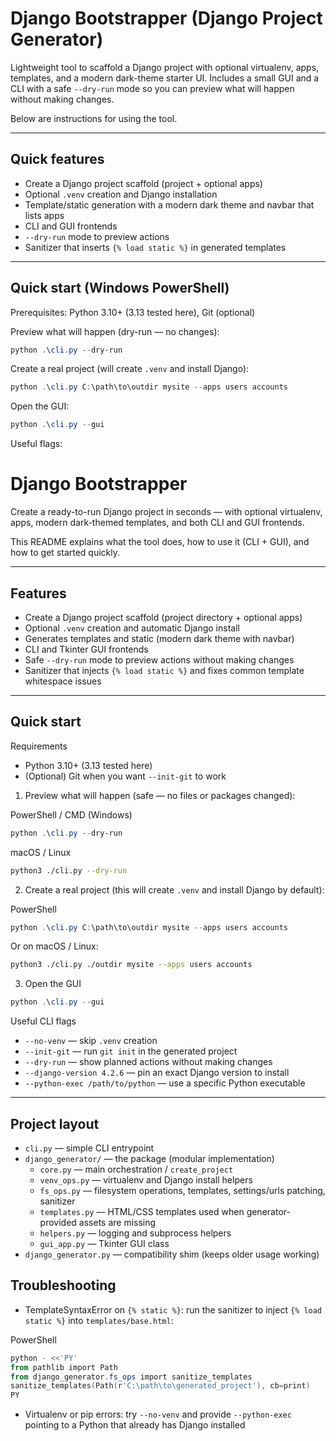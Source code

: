 # Django Bootstrapper (Django Project Generator)

Lightweight tool to scaffold a Django project with optional virtualenv, apps, templates, and a modern dark-theme starter UI. Includes a small GUI and a CLI with a safe `--dry-run` mode so you can preview what will happen without making changes.

Below are instructions for using the tool.

---

## Quick features

- Create a Django project scaffold (project + optional apps)
- Optional `.venv` creation and Django installation
- Template/static generation with a modern dark theme and navbar that lists apps
- CLI and GUI frontends
- `--dry-run` mode to preview actions
- Sanitizer that inserts `{% load static %}` in generated templates

---

## Quick start (Windows PowerShell)

Prerequisites: Python 3.10+ (3.13 tested here), Git (optional)

Preview what will happen (dry-run — no changes):

```powershell
python .\cli.py --dry-run
```

Create a real project (will create `.venv` and install Django):

```powershell
python .\cli.py C:\path\to\outdir mysite --apps users accounts
```

Open the GUI:

```powershell
python .\cli.py --gui
```

Useful flags:

# Django Bootstrapper

Create a ready-to-run Django project in seconds — with optional virtualenv, apps, modern dark-themed templates, and both CLI and GUI frontends.

This README explains what the tool does, how to use it (CLI + GUI), and how to get started quickly.

---

## Features

- Create a Django project scaffold (project directory + optional apps)
- Optional `.venv` creation and automatic Django install
- Generates templates and static (modern dark theme with navbar)
- CLI and Tkinter GUI frontends
- Safe `--dry-run` mode to preview actions without making changes
- Sanitizer that injects `{% load static %}` and fixes common template whitespace issues

---

## Quick start

Requirements

- Python 3.10+ (3.13 tested here)
- (Optional) Git when you want `--init-git` to work

1) Preview what will happen (safe — no files or packages changed):

PowerShell / CMD (Windows)

```powershell
python .\cli.py --dry-run
```

macOS / Linux

```bash
python3 ./cli.py --dry-run
```

2) Create a real project (this will create `.venv` and install Django by default):

PowerShell

```powershell
python .\cli.py C:\path\to\outdir mysite --apps users accounts
```

Or on macOS / Linux:

```bash
python3 ./cli.py ./outdir mysite --apps users accounts
```

3) Open the GUI

```powershell
python .\cli.py --gui
```

Useful CLI flags

- `--no-venv` — skip `.venv` creation
- `--init-git` — run `git init` in the generated project
- `--dry-run` — show planned actions without making changes
- `--django-version 4.2.6` — pin an exact Django version to install
- `--python-exec /path/to/python` — use a specific Python executable

---

## Project layout

- `cli.py` — simple CLI entrypoint
- `django_generator/` — the package (modular implementation)
  - `core.py` — main orchestration / `create_project`
  - `venv_ops.py` — virtualenv and Django install helpers
  - `fs_ops.py` — filesystem operations, templates, settings/urls patching, sanitizer
  - `templates.py` — HTML/CSS templates used when generator-provided assets are missing
  - `helpers.py` — logging and subprocess helpers
  - `gui_app.py` — Tkinter GUI class
- `django_generator.py` — compatibility shim (keeps older usage working)

## Troubleshooting

- TemplateSyntaxError on `{% static %}`: run the sanitizer to inject `{% load static %}` into `templates/base.html`:

PowerShell

```powershell
python - <<'PY'
from pathlib import Path
from django_generator.fs_ops import sanitize_templates
sanitize_templates(Path(r'C:\path\to\generated_project'), cb=print)
PY
```

- Virtualenv or pip errors: try `--no-venv` and provide `--python-exec` pointing to a Python that already has Django installed